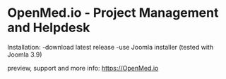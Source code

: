 # OpenMed.io - Project Management and Helpdesk

Installation:
-download latest release
-use Joomla installer (tested with Joomla 3.9)

preview, support and more info: 
https://OpenMed.io
